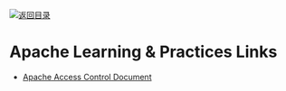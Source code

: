[![返回目录](https://user-images.githubusercontent.com/5803001/38079637-ff0abcf0-3371-11e8-9b76-ad651620afc7.jpg)](https://github.com/wxyyxc1992/Awesome-Lists) 
 
 
 
 
 


 


 


 



# Apache  Learning & Practices Links

- [Apache Access Control Document](https://httpd.apache.org/docs/2.4/howto/access.html)
